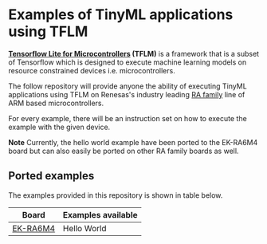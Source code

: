 # Examples of TinyML applications using TFLM

**[Tensorflow Lite for Microcontrollers](https://www.tensorflow.org/lite/microcontrollers) (TFLM)** is a framework that is a subset of Tensorflow which is designed to execute machine learning models on resource constrained devices i.e. microcontrollers. 

The follow repository will provide anyone the ability of executing TinyML applications using TFLM on Renesas's industry leading [RA family](https://www.renesas.com/us/en/products/microcontrollers-microprocessors/ra-cortex-m-mcus) line of ARM based microcontrollers.

For every example, there will be an instruction set on how to execute the example with the given device. 

**Note** Currently, the hello world example have been ported to the EK-RA6M4 board but can also easily be ported on other RA family boards as well.

## Ported examples
The examples provided in this repository is shown in table below.

| Board  | Examples available |
| ------------- | ------------- |
| [EK-RA6M4](https://www.renesas.com/us/en/products/microcontrollers-microprocessors/ra-cortex-m-mcus/ek-ra6m4-evaluation-kit-ra6m4-mcu-group)   | Hello World  |

